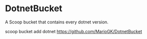# DotnetBucket
 A Scoop bucket that contains every dotnet version.


scoop bucket add dotnet https://github.com/MarioGK/DotnetBucket